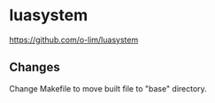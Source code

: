 # luasystem

https://github.com/o-lim/luasystem

## Changes

Change Makefile to move built file to "base" directory.
